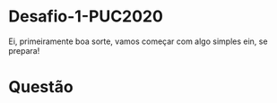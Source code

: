 # Desafio-1-PUC2020
Ei, primeiramente boa sorte, vamos começar com algo simples ein, se prepara!

# Questão
